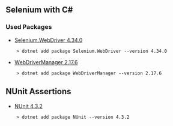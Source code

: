 ## Selenium with C#

### Used Packages
- [Selenium.WebDriver 4.34.0](https://www.nuget.org/packages/Selenium.WebDriver/4.34.0)
```
    > dotnet add package Selenium.WebDriver --version 4.34.0
```
- [WebDriverManager 2.17.6](https://www.nuget.org/packages/WebDriverManager/2.17.6)
```
    > dotnet add package WebDriverManager --version 2.17.6
```

## NUnit Assertions
- [NUnit 4.3.2](https://www.nuget.org/packages/NUnit/4.3.2)
```
    > dotnet add package NUnit --version 4.3.2
```
